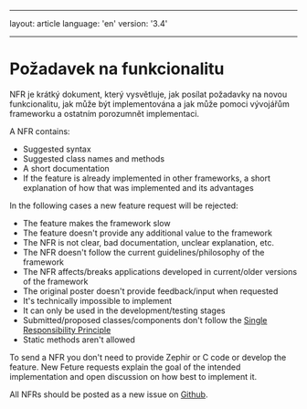 * * *

layout: article language: 'en' version: '3.4'

* * *

# Požadavek na funkcionalitu

NFR je krátký dokument, který vysvětluje, jak posílat požadavky na novou funkcionalitu, jak může být implementována a jak může pomoci vývojářům frameworku a ostatním porozumnět implementaci.

A NFR contains:

* Suggested syntax
* Suggested class names and methods
* A short documentation
* If the feature is already implemented in other frameworks, a short explanation of how that was implemented and its advantages

In the following cases a new feature request will be rejected:

* The feature makes the framework slow
* The feature doesn't provide any additional value to the framework
* The NFR is not clear, bad documentation, unclear explanation, etc.
* The NFR doesn't follow the current guidelines/philosophy of the framework
* The NFR affects/breaks applications developed in current/older versions of the framework
* The original poster doesn't provide feedback/input when requested
* It's technically impossible to implement
* It can only be used in the development/testing stages
* Submitted/proposed classes/components don't follow the [Single Responsibility Principle](http://en.wikipedia.org/wiki/Single_responsibility_principle)
* Static methods aren't allowed

To send a NFR you don't need to provide Zephir or C code or develop the feature. New Feture requests explain the goal of the intended implementation and open discussion on how best to implement it.

All NFRs should be posted as a new issue on [Github](https://github.com/phalcon/cphalcon/issues).